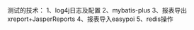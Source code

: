 测试的技术：
    1、log4j日志及配置
    2、mybatis-plus
    3、报表导出xreport+JasperReports
    4、报表导入easypoi
    5、redis操作